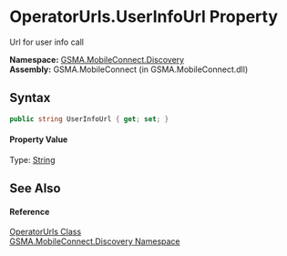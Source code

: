 OperatorUrls.UserInfoUrl Property
=================================
Url for user info call

**Namespace:** [GSMA.MobileConnect.Discovery][1]  
**Assembly:** GSMA.MobileConnect (in GSMA.MobileConnect.dll)

Syntax
------

```csharp
public string UserInfoUrl { get; set; }
```

#### Property Value
Type: [String][2]

See Also
--------

#### Reference
[OperatorUrls Class][3]  
[GSMA.MobileConnect.Discovery Namespace][1]  

[1]: ../README.md
[2]: http://msdn.microsoft.com/en-us/library/s1wwdcbf
[3]: README.md
[4]: ../../_icons/Help.png
